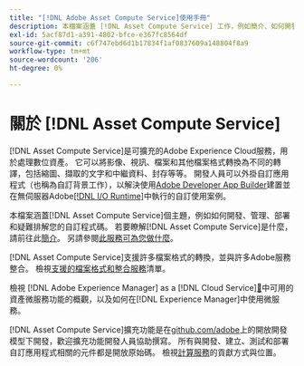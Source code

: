 ```yaml
---
title: "[!DNL Adobe Asset Compute Service]使用手冊"
description: 本檔案涵蓋 [!DNL Asset Compute Service] 工作，例如簡介、如何開發、管理、部署和疑難排解您的自訂程式碼。
exl-id: 5acf87d1-a391-4802-bfce-e367fc8564df
source-git-commit: c6f747ebd6d1b17834f1af0837609a148804f8a9
workflow-type: tm+mt
source-wordcount: '206'
ht-degree: 0%

---
```


# 關於 [!DNL Asset Compute Service]

[!DNL Asset Compute Service]是可擴充的Adobe Experience Cloud服務，用於處理數位資產。 它可以將影像、視訊、檔案和其他檔案格式轉換為不同的轉譯，包括縮圖、擷取的文字和中繼資料、封存等等。 開發人員可以外掛自訂應用程式（也稱為自訂背景工作），以解決使用[Adobe Developer App Builder](https://developer.adobe.com/app-builder/docs/overview)建置並在無伺服器Adobe[[!DNL I/O Runtime]](https://developer.adobe.com/runtime/)中執行的自訂使用案例。

本檔案涵蓋[!DNL Asset Compute Service]個主題，例如如何開發、管理、部署和疑難排解您的自訂程式碼。 若要瞭解[!DNL Asset Compute Service]是什麼，請前往此[簡介](introduction.md)。 另請參閱[此服務可為您做什麼](introduction.md#possible-use-cases-benefits)。

[!DNL Asset Compute Service]支援許多檔案格式的轉換，並與許多Adobe服務整合。 檢視[支援的檔案格式和整合服務](https://experienceleague.adobe.com/zh-hant/docs/experience-manager-cloud-service/content/assets/file-format-support)清單。

檢視 [!DNL Adobe Experience Manager] as a [!DNL Cloud Service][&#128279;](https://experienceleague.adobe.com/zh-hant/docs/experience-manager-cloud-service/content/assets/asset-microservices-overview)中可用的資產微服務功能的概觀，以及如何在[!DNL Experience Manager]中使用微服務。

[!DNL Asset Compute Service]擴充功能是在[github.com/adobe](https://github.com/adobe)上的開放開發模型下開發，歡迎擴充功能開發人員協助撰寫。 所有與開發、建立、測試和部署自訂應用程式相關的元件都是開放原始碼。 檢視[計算服務](contribute-to-compute-service.md)的貢獻方式與位置。

<!--
Possible to record the below info here in this landing page to centralize the miscellaneous info about Asset Compute Service?
 List of dependencies and requirements SDK, CLI, Devtools, etc.? Or may be a link to the prerequisites.
 Introduction video when Tech Marketing team shares one.
-->
